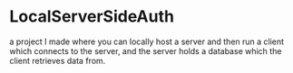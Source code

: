 # LocalServerSideAuth
a project I made where you can locally host a server and then run a client which connects to the server, and the server holds a database which the client retrieves data from.
